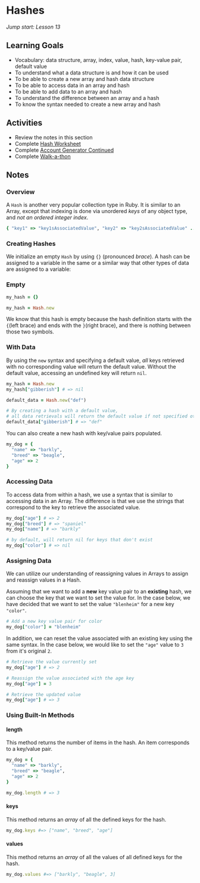 # Hashes
_Jump start: Lesson 13_

## Learning Goals
- Vocabulary: data structure, array, index, value, hash, key-value pair, default value
- To understand what a data structure is and how it can be used
- To be able to create a new array and hash data structure
- To be able to access data in an array and hash
- To be able to add data to an array and hash
- To understand the difference between an array and a hash
- To know the syntax needed to create a new array and hash

## Activities
* Review the notes in this section
* Complete [Hash Worksheet](assignments/hash-worksheet.md)
* Complete [Account Generator Continued](assignments/account-generator-cont.md)  
* Complete [Walk-a-thon](assignments/walkathon.md)

## Notes
### Overview
A `Hash` is another very popular collection type in Ruby. It is similar to an Array, except that indexing is done via unordered _keys_ of any object type, and _not an ordered integer index_.

```ruby
{ "key1" => "key1sAssociatedValue", "key2" => "key2sAssociatedValue" ...}
```

### Creating Hashes
We initialize an empty `Hash` by using `{}` (pronounced _brace_). A hash can be assigned to a variable in the same or a similar way that other types of data are assigned to a variable:

### Empty

```ruby
my_hash = {}
```

```ruby
my_hash = Hash.new
```

We know that this hash is empty because the hash definition starts with the `{`(left brace) and ends with the `}`(right brace), and there is nothing between those two symbols.

### With Data

By using the `new` syntax and specifying a default value, _all_ keys retrieved with no corresponding value will return the default value. Without the default value, accessing an undefined key will return `nil`.

```ruby
my_hash = Hash.new
my_hash["gibberish"] # => nil

default_data = Hash.new("def")

# By creating a hash with a default value,
# all data retrievals will return the default value if not specified otherwise
default_data["gibberish"] # => "def"
```

You can also create a new hash with key/value pairs populated.

```ruby
my_dog = {
  "name" => "barkly",
  "breed" => "beagle",
  "age" => 2
}
```

### Accessing Data
To access data from within a hash, we use a syntax that is similar to accessing data in an Array. The difference is that we use the strings that correspond to the key to retrieve the associated value.

```ruby
my_dog["age"] # => 2
my_dog["breed"] # => "spaniel"
my_dog["name"] # => "barkly"

# by default, will return nil for keys that don't exist
my_dog["color"] # => nil
```

### Assigning Data
We can utilize our understanding of reassigning values in Arrays to assign and reassign values in a Hash.

Assuming that we want to add a **new** key value pair to an **existing** hash, we can choose the key that we want to set the value for. In the case below, we have decided that we want to set the value `"blenheim"` for a new key `"color"`.

```ruby
# Add a new key value pair for color
my_dog["color"] = "blenheim"
```

In addition, we can reset the value associated with an existing key using the same syntax. In the case below, we would like to set the `"age"` value to `3` from it's original `2`.
```ruby
# Retrieve the value currently set
my_dog["age"] # => 2

# Reassign the value associated with the age key
my_dog["age"] = 3

# Retrieve the updated value
my_dog["age"] # => 3
```

### Using Built-In Methods

#### length 
This method returns the number of items in the hash. An item corresponds to a key/value pair.

```ruby
my_dog = {
  "name" => "barkly",
  "breed" => "beagle",
  "age" => 2
}

my_dog.length # => 3
```

#### keys
This method returns an _array_ of all the defined keys for the hash.

```ruby
my_dog.keys #=> ["name", "breed", "age"]
```

#### values
This method returns an _array_ of all the values of all defined keys for the hash.

```ruby
my_dog.values #=> ["barkly", "beagle", 3]
```

